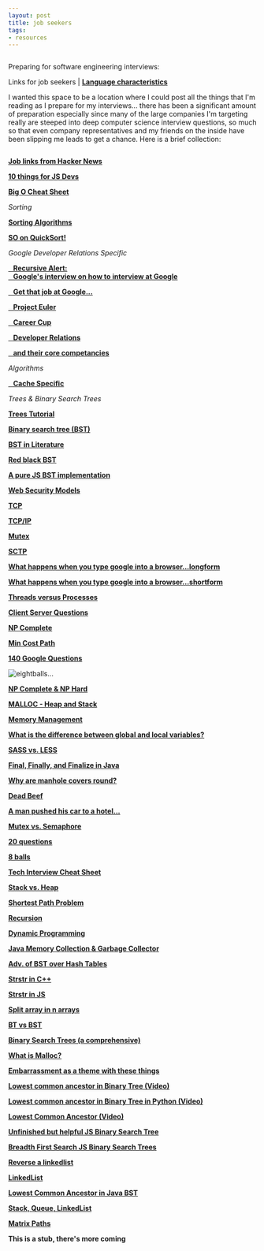 ```yaml
---
layout: post
title: job seekers
tags:
- resources
---
```

<img src="lineof.jpg" alt="">

Preparing for software engineering interviews:

Links for job seekers | **[Language characteristics](/languages "Qualatative Language Characteristics")**

I wanted this space to be a location where I could post all the things that I'm reading as I prepare for my interviews... there has been a significant amount of preparation especially since many of the large companies I'm targeting really are steeped into deep computer science interview questions, so much so that even company representatives and my friends on the inside have been slipping me leads to get a chance. Here is a brief collection:

<img src="imposter.jpg" alt="">

**<a href="https://news.ycombinator.com/item?id=10492086" target="_blank">Job links from Hacker News</a>**

**<a href="https://medium.com/javascript-scene/10-interview-questions-every-javascript-developer-should-know-6fa6bdf5ad95#.sb8fvdn5t" target="_blank">10 things for JS Devs</a>**

**<a href="http://bigocheatsheet.com/" target="_blank">Big O Cheat Sheet</a>**

*Sorting*

**<a href="http://www.sorting-algorithms.com/" target="_blank">Sorting Algorithms</a>**

**<a href="http://cs.stackexchange.com/questions/3/why-is-quicksort-better-than-other-sorting-algorithms-in-practice" target="_blank">SO on QuickSort!</a>**

*Google Developer Relations Specific*

**<a href="http://www.google.com/about/careers/lifeatgoogle/hangout-on-air-tech-interviewing.html" target="_blank"> &nbsp;&nbsp; Recursive Alert: <br> &nbsp;&nbsp; Google's interview on how to interview at Google</a>**

**<a href="http://steve-yegge.blogspot.com/2008/03/get-that-job-at-google.html" target="_blank"> &nbsp;&nbsp; Get that job at Google...</a>**

**<a href="https://projecteuler.net/" target="_blank">&nbsp;&nbsp; Project Euler</a>**

**<a href="http://www.careercup.com" target="_blank">&nbsp;&nbsp; Career Cup</a>**

**<a href="https://medium.com/google-developers/why-do-we-pay-these-people-anyway-d7ed706d6d55" target="_blank">&nbsp;&nbsp; Developer Relations</a>**

**<a href="https://medium.com/google-developers/the-core-competencies-of-developer-relations-f3e1c04c0f5b" target="blank">&nbsp;&nbsp; and their core competancies</a>**

*Algorithms*

**<a href="https://en.wikipedia.org/wiki/Cache_algorithms" target="blank">&nbsp;&nbsp; Cache Specific</a>**

*Trees & Binary Search Trees*

**<a href="http://code.tutsplus.com/articles/data-structures-with-javascript-tree--cms-23393">Trees Tutorial</a>**

**<a href="https://en.wikipedia.org/wiki/Binary_search_tree">Binary search tree (BST)</a>**

**<a href="https://www.cs.princeton.edu/~rs/AlgsDS07/08BinarySearchTrees.pdf">BST in Literature </a>**

**<a href="https://en.wikipedia.org/wiki/Red%E2%80%93black_tree">Red black BST</a>**

**<a href="https://gist.github.com/trevmex/821973" target="_blank">A pure JS BST implementation</a>**

**<a href="http://greendark-team.blogspot.com/2011/04/web-browser-security-models.html" target="_blank">Web Security Models</a>**

**<a href="http://searchnetworking.techtarget.com/definition/TCP" target="_blank">TCP</a>**

**<a href="http://searchnetworking.techtarget.com/definition/TCP-IP">TCP/IP</a>**

**<a href="http://searchnetworking.techtarget.com/definition/mutex" target="_blank">Mutex</a>**

**<a href="http://searchnetworking.techtarget.com/definition/SCTP" target="_blank">SCTP</a>**

**<a href="https://github.com/alex/what-happens-when" target="_blank">What happens when you type google into a browser...longform</a>**

**<a href="http://www.glassdoor.com/Interview/What-happens-when-you-type-www-google-com-in-your-browser-QTN_56396.htm" target="_blank">What happens when you type google into a browser...shortform</a>**

**<a href="http://stackoverflow.com/questions/200469/what-is-the-difference-between-a-process-and-a-thread" target="_blank">Threads versus Processes</a>**

**<a href="http://www.geekinterview.com/Interview-Questions/Networking/Client-Server-Computing" target="_blank">Client Server Questions</a>**

**<a href="http://c2.com/cgi/wiki?NpComplete" target="_blank">NP Complete</a>**

**<a href="" target="_blank"></a>**

**<a href="http://www.geeksforgeeks.org/dynamic-programming-set-6-min-cost-path/" target="_blank">Min Cost Path</a>**

**<a href="http://www.impactinterview.com/2009/10/140-google-interview-questions/" target="_blank">140 Google Questions</a>**

<img src="eightball.jpg" alt="eightballs...">

**<a href="http://c2.com/cgi/wiki?NpComplete" target="_blank">NP Complete & NP Hard</a>**

**<a href="http://stackoverflow.com/questions/2308751/what-is-a-memory-heap" target="_blank">MALLOC - Heap and Stack</a>**

**<a href="https://en.wikipedia.org/wiki/Memory_management#HEAP" target="_blank">Memory Management</a>**

**<a href="https://www.google.com/search?q=What%E2%80%99s+the+difference+between+local+and+global+variables%3F&oq=What%E2%80%99s+the+difference+between+local+and+global+variables%3F&aqs=chrome..69i57j0l5.740j0j7&sourceid=chrome&es_sm=91&ie=UTF-8" target="_blank">What is the difference between global and local variables?</a>**

**<a href="https://gist.github.com/chriseppstein/674726" target="_blank">SASS vs. LESS</a>**

**<a href="http://stackoverflow.com/questions/7814688/in-java-what-purpose-do-the-keywords-final-finally-and-finalize-fulfil" target="_blank">Final, Finally, and Finalize in Java</a>**

**<a href="https://www.google.com/search?q=Why+are+manhole+covers+round&oq=Why+are+manhole+covers+round&aqs=chrome..69i57j5.680j0j7&sourceid=chrome&es_sm=91&ie=UTF-8" target="_blank">Why are manhole covers round?</a>**

**<a href="http://stackoverflow.com/questions/2907262/what-does-dead-beef-mean" target="_blank">Dead Beef</a>**

**<a href="https://www.quora.com/A-man-pushed-his-car-to-a-hotel-and-lost-his-fortune-What-happened" target="_blank">A man pushed his car to a hotel...</a>**

**<a href="http://jacopretorius.net/2010/12/google-interview-questions-and-answers.html" target="_blank">Mutex vs. Semaphore</a>**

**<a href="http://www.mba-online-program.com/20-interview-questions-you%E2%80%99ll-be-asked-at-google" target="_blank">20 questions</a>**

**<a href="http://www.mytechinterviews.com/8-identical-balls-problem" target="_blank">8 balls</a>**

**<a href="https://gist.github.com/TSiege/cbb0507082bb18ff7e4b" target="_blank">Tech Interview Cheat Sheet</a>**

**<a href="http://gribblelab.org/CBootcamp/7_Memory_Stack_vs_Heap.html" target="_blank">Stack vs. Heap</a>**

**<a href="https://en.wikipedia.org/wiki/Shortest_path_problem" target="_blank">Shortest Path Problem</a>**

**<a href="http://ruckt.info/how-to-implement-a-recursive-algorithm/" target="_blank">Recursion</a>**

**<a href="https://en.wikipedia.org/wiki/Dynamic_programming" target="_blank">Dynamic Programming</a>**

**<a href="http://www.dynatrace.com/en/javabook/how-garbage-collection-works.html" target="_blank">Java Memory Collection & Garbage Collector</a>**

**<a href="http://stackoverflow.com/questions/4128546/advantages-of-binary-search-trees-over-hash-tables" target="_blank">Adv. of BST over Hash Tables</a>**

**<a href="http://articles.leetcode.com/2010/10/implement-strstr-to-find-substring-in.html" target="_blank">Strstr in C++</a>**

**<a href="http://phpjs.org/functions/strstr/" target="_blank">Strstr in JS</a>**

**<a href="http://stackoverflow.com/questions/8188548/splitting-a-js-array-into-n-arrays" target="_blank">Split array in n arrays</a>**

**<a href="http://stackoverflow.com/questions/6380231/difference-between-binary-tree-and-binary-search-tree" target="_blank">BT vs BST</a>**

**<a href="http://www.eternallyconfuzzled.com/tuts/datastructures/jsw_tut_bst1.aspx" target="_blank">Binary Search Trees (a comprehensive)</a>**

**<a href="https://www.google.com/search?q=Implement+a+malloc-like+function+such+that+it+only+returns+pointers+evenly+divisible+by+N+(presumably+some+power+of+2).+Use+as+little+overhead+as+possible.+Implement+the+corresponding+free()+function.&oq=Implement+a+malloc-like+function+such+that+it+only+returns+pointers+evenly+divisible+by+N+(presumably+some+power+of+2).+Use+as+little+overhead+as+possible.+Implement+the+corresponding+free()+function.&aqs=chrome..69i57.671j0j7&sourceid=chrome&es_sm=91&ie=UTF-8#q=what+is+malloc" target="_blank">What is Malloc?</a>**

**<a href="http://www.globalnerdy.com/2013/10/19/i-has-the-dumb-or-how-i-embarrassed-myself-in-my-interview-with-google/" target="_blank">Embarrassment as a theme with these things</a>**

**<a href="https://www.youtube.com/watch?v=LFjCr2yDJdc" target="_blank">Lowest common ancestor in Binary Tree (Video)</a>**

**<a href="https://www.youtube.com/watch?v=bl-gwEwm8CM" target="_blank">Lowest common ancestor in Binary Tree in Python (Video)</a>**

**<a href="https://www.youtube.com/watch?v=NBcqBddFbZw" target="_blank">Lowest Common Ancestor (Video)</a>**

**<a href="http://khan4019.github.io/front-end-Interview-Questions/bst.html" target="_blank">Unfinished but helpful JS Binary Search Tree</a>**

**<a href="http://stackoverflow.com/questions/21194678/recursive-breadth-first-traversal-of-binary-tree" target="_blank">Breadth First Search JS Binary Search Trees</a>**

**<a href="http://stackoverflow.com/questions/23278017/strategies-to-reverse-a-linked-list-in-javascript" target="_blank">Reverse a linkedlist</a>**

**<a href="http://www.i-programmer.info/programming/javascript/5328-javascript-data-structures-the-linked-list.html" target="_blank">LinkedList</a>**

**<a href="http://www.fusu.us/2013/06/p2-lowest-common-ancestor-in-binary-tree.html" target="_blank">Lowest Common Ancestor in Java BST</a>**

**<a href="http://www.thatjsdude.com/interview/linkedList.html" target="_blank">Stack, Queue, LinkedList</a>**

**<a href="http://joaoff.com/2008/01/20/a-square-grid-path-problem/" target="_blank">Matrix Paths</a>**

**<a href="" target="_blank"></a>**

**<a href="" target="_blank"></a>**

**<a href="" target="_blank"></a>**

**<a href="" target="_blank"></a>**

**<a href="" target="_blank"></a>**

**This is a stub, there's more coming**

<!--

LinkedList Tutorial

function LinkedList(){  
  this.head = null;
}

LinkedList.prototype.push = function(val){
    var node = {
       value: val,
       next: null
    }
    if(!this.head){
      this.head = node;      
    }
    else{
      current = this.head;
      while(current.next){
        current = current.next;
      }
      current.next = node;
    }
  }

Make a LinkedList
add a node
remove a node



LinkedList.prototype.remove = function(val){
    var current = this.head;
    //case-1
    if(current.value == val){
       this.head = current.next;     
    }
    else{
      var previous = current;

      while(current.next){
        //case-3
        if(current.value == val){
          previous.next = current.next;          
          break;
        }
        previous = current;
        current = current.next;
      }
      //case -2
      if(current.value == val){
        previous.next == null;
      }
    }
  }  

  case -1: your targeted node is in the head. you have to replace the head with the next node
  case -2: your targeted node is in the tail. you just have to remove it from the tail. Hence next of the node before the tail will be null.
  case-3: your targeted node is in the middle of the LinkedList, you have to make the node after your targeted node to be the next node of the node before your targeted node.

reverse a LinkedList conventional, using fast slow

// reverse a linked list  
var reverseLinkedList = function(linkedlist) {
  var node = linkedlist;
  var previous = null;

  while(node) {
    // save next or you lose it!!!
    var save = node.next;
    // reverse pointer
    node.next = previous;
    // increment previous to current node
    previous = node;
    // increment node to next node or null at end of list
    node = save;
  }
  return previous;   // Change the list head !!!
}
linkedlist = reverseLinkedList(linkedlist);

palindrome check, in linear time (with a halfway)

var palindromeChecker = function(linkedlist) {
  var fast = node,
    stack = [];
while (node)
    stack.push(node);
    node = node.next;
    fast = node.next.next;
  if (!fast) {
    if (node !== stack.pop()) { return false; }
  }
  return true;
}

complexity

check for circular linked list using fast/slow

function detectLoop(sll){
   var slowPointer = sll.head,
       fastPointer = sll.head;

   while(slowPointer && fastPointer && fastPointer.next){
     slowPointer = slowPointer.next;
     fastPointer = fastPointer.next.next;

     if(slowPointer == fastPointer){
        return true;
     }
   }
   return false;
}


-->
